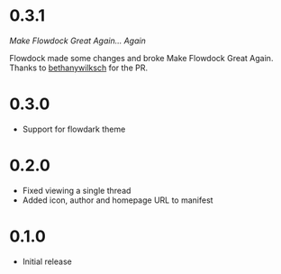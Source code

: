 # 0.3.1

_Make Flowdock Great Again... Again_

Flowdock made some changes and broke Make Flowdock Great Again. Thanks to [bethanywilksch](https://github.com/bethanywilksch) for the PR.

# 0.3.0

- Support for flowdark theme

# 0.2.0

- Fixed viewing a single thread
- Added icon, author and homepage URL to manifest

# 0.1.0

- Initial release
